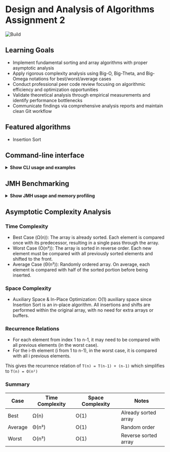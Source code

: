 # Design and Analysis of Algorithms Assignment 2

![Build](https://github.com/checkybox/Algorithms_Assignment2/actions/workflows/maven.yml/badge.svg)

## Learning Goals
- Implement fundamental sorting and array algorithms with proper asymptotic analysis
- Apply rigorous complexity analysis using Big-O, Big-Theta, and Big-Omega notations for best/worst/average cases
- Conduct professional peer code review focusing on algorithmic efficiency and optimization opportunities 
- Validate theoretical analysis through empirical measurements and identify performance bottlenecks
- Communicate findings via comprehensive analysis reports and maintain clean Git workflow

## Featured algorithms
- Insertion Sort

## Command-line interface

<details>
<summary><strong>Show CLI usage and examples</strong></summary>

The command line interface allows you to benchmark Insertion Sort on randomly generated integer arrays and export performance metrics to a CSV file.

### Building the JAR

To build the executable JAR, run:

```bash
mvn clean package
```

This will produce `target/insertion_sort-1.0.jar`.

Alternatively, you can download the latest release from the [Releases](https://github.com/checkybox/Algorithms_Assignment2/releases) page.

### Usage

```bash
java -jar target/insertion_sort-1.0.jar \
  --size <n> \
  --csv <output.csv> \
  [--seed <seed>]
```

- `--size` (required): Number of elements in the random array
- `--csv` (required): Path to the CSV file to append results to
- `--seed` (optional): RNG seed for reproducible inputs (default: 3258)
- `--help`: Show usage instructions

### Examples

```bash
# Benchmark Insertion Sort on 10,000 integers, results to results.csv
java -jar target/insertion_sort-1.0.jar --size 10000 --csv results.csv

# Benchmark with a custom seed for reproducibility
java -jar target/insertion_sort-1.0.jar --size 10000 --csv results.csv --seed 12345
```

### CSV Output Columns

- `algorithm`: Name of the algorithm (InsertionSort)
- `input_size`: Number of elements sorted
- `comparisons`: Number of key comparisons
- `moves`: Number of element moves (assignments)
- `array_accesses`: Total array reads/writes
- `time_ns`: Elapsed time in nanoseconds

Tip: Use `--seed` to make runs reproducible for fair comparisons.

</details>

## JMH Benchmarking

<details>
<summary><strong>Show JMH usage and memory profiling</strong></summary>

The project includes a JMH harness for accurate benchmarking of Insertion Sort across various input sizes and distributions (random, sorted, reverse-sorted, nearly-sorted).

### Memory and GC Profiling

JMH can report memory allocation and garbage collection impact. This project enables GC profiling by default in the JmhRunner. Example output columns:

- `gc.alloc.rate` (MB/sec): Allocation rate
- `gc.alloc.rate.norm` (B/op): Bytes allocated per operation
- `gc.count`: Number of GC events
- `gc.time` (ms): Time spent in GC

### Benchmarking Results

| Input Type      | Size    | Avg Time (ms/op) |
|-----------------|---------|------------------|
| Nearly Sorted   |   100   |     ≈ 10⁻³       |
| Nearly Sorted   |  1000   |     0.008        |
| Nearly Sorted   | 10000   |     0.509        |
| Nearly Sorted   |100000   |    44.561        |
| Random          |   100   |     0.002        |
| Random          |  1000   |     0.178        |
| Random          | 10000   |    14.840        |
| Random          |100000   |  1789.367        |
| Reverse         |   100   |     0.004        |
| Reverse         |  1000   |     0.355        |
| Reverse         | 10000   |    36.643        |
| Reverse         |100000   | 10983.204        |
| Sorted          |   100   |     ≈ 10⁻⁴       |
| Sorted          |  1000   |     0.001        |
| Sorted          | 10000   |     0.009        |
| Sorted          |100000   |     0.080        |


</details>

## Asymptotic Complexity Analysis

### Time Complexity

- Best Case (Ω(n)):
The array is already sorted.
Each element is compared once with its predecessor, resulting in a single pass through the array.
- Worst Case (O(n²)):
The array is sorted in reverse order. Each new element must be compared with all previously sorted elements and shifted to the front.
- Average Case (Θ(n²)):
Randomly ordered array. On average, each element is compared with half of the sorted portion before being inserted.

### Space Complexity

- Auxiliary Space & In-Place Optimization:
O(1) auxiliary space since Insertion Sort is an in-place algorithm.
All insertions and shifts are performed within the original array, with no need for extra arrays or buffers.

### Recurrence Relations

- For each element from index 1 to n-1, it may need to be compared with all previous elements (in the worst case).
- For the i-th element (i from 1 to n-1), in the worst case, it is compared with all i previous elements.

This gives the recurrence relation of `T(n) = T(n-1) + (n-1)` which simplifies to `T(n) = O(n²)`

### Summary

| Case   | Time Complexity | Space Complexity | Notes                  |
|--------|----------------|------------------|------------------------|
| Best   | Ω(n)           | O(1)             | Already sorted array   |
| Average| Θ(n²)          | O(1)             | Random order           |
| Worst  | O(n²)          | O(1)             | Reverse sorted array   |
